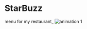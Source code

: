 # StarBuzz
menu for my restaurant_
![animation 1](https://user-images.githubusercontent.com/20156577/27301318-777420de-553b-11e7-98c8-bb9ab605017a.gif)


